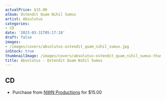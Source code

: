 ```yaml
---
actualPrice: $15.00
album: Ostendit Quam Nihil Sumus
artist: Absolutus
categories:
- CD
date: '2023-03-31T05:17:18'
draft: false
images:
- /images/covers/absolutus-ostendit_quam_nihil_sumus.jpg
inStock: true
thumbnailImage: /images/covers/absolutus-ostendit_quam_nihil_sumus-thumb.jpg
title: Absolutus - Ostendit Quam Nihil Sumus
---
```


## CD
* Purchase from [NWN Productions](http://shop.nwnprod.com/index.php?route=product/product&path=93&product_id=32865&sort=pd.name&order=ASC) for $15.00
